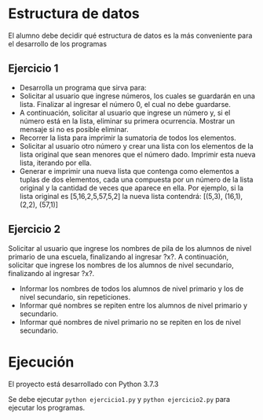 # Estructura de datos

El alumno debe decidir qué estructura de datos es la más conveniente para el desarrollo de los
programas

## Ejercicio 1

- Desarrolla un programa que sirva para:
- Solicitar al usuario que ingrese números, los cuales se guardarán en una lista. Finalizar al ingresar el
número 0, el cual no debe guardarse.
- A continuación, solicitar al usuario que ingrese un número y, si el número está en la lista, eliminar su
primera ocurrencia. Mostrar un mensaje si no es posible eliminar.
- Recorrer la lista para imprimir la sumatoria de todos los elementos.
- Solicitar al usuario otro número y crear una lista con los elementos de la lista original que sean menores
que el número dado. Imprimir esta nueva lista, iterando por ella.
- Generar e imprimir una nueva lista que contenga como elementos a tuplas de dos elementos, cada una
compuesta por un número de la lista original y la cantidad de veces que aparece en ella. Por ejemplo, si
la lista original es [5,16,2,5,57,5,2] la nueva lista contendrá: [(5,3), (16,1), (2,2), (57,1)]

## Ejercicio 2

Solicitar al usuario que ingrese los nombres de pila de los alumnos de nivel primario de una escuela,
finalizando al ingresar ?x?. A continuación, solicitar que ingrese los nombres de los alumnos de nivel
secundario, finalizando al ingresar ?x?.
- Informar los nombres de todos los alumnos de nivel primario y los de nivel secundario, sin repeticiones.
- Informar qué nombres se repiten entre los alumnos de nivel primario y secundario.
- Informar qué nombres de nivel primario no se repiten en los de nivel secundario.

# Ejecución

El proyecto está desarrollado con Python 3.7.3

Se debe ejecutar `python ejercicio1.py` y  `python ejercicio2.py` para ejecutar los programas.